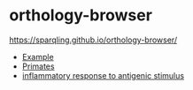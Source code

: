 # orthology-browser

https://sparqling.github.io/orthology-browser/

* [Example](https://sparqling.github.io/orthology-browser/index.html?taxaUPIds[]=UP000001519&taxaUPIds[]=UP000000437&taxaUPIds[]=UP000243975&taxaUPIds[]=UP000215914&taxaUPIds[]=UP000002485&taxaUPIds[]=UP000001074&taxaUPIds[]=UP000008143&taxaUPIds[]=UP000002277&taxaUPIds[]=UP000001595&taxaUPIds[]=UP000186698&proteinUPIds[]=O95994&proteinUPIds[]=P29972&proteinUPIds[]=P55064&proteinUPIds[]=Q9HCU4&proteinUPIds[]=P11229&proteinUPIds[]=P20309&proteinUPIds[]=P53621&proteinUPIds[]=O15520&proteinUPIds[]=O15554&proteinUPIds[]=Q9GZZ8&proteinUPIds[]=P17342&proteinUPIds[]=P51168&proteinUPIds[]=P09683&proteinUPIds[]=Q9BY07&proteinUPIds[]=P02808&proteinUPIds[]=O43734&proteinUPIds[]=P55089&proteinUPIds[]=Q9BV40)
* [Primates](https://sparqling.github.io/orthology-browser/index.html?taxaUPIds[]=UP000233020&taxaUPIds[]=UP000008225&taxaUPIds[]=UP000233040&taxaUPIds[]=UP000233060&taxaUPIds[]=UP000029965&taxaUPIds[]=UP000233080&taxaUPIds[]=UP000001519&taxaUPIds[]=UP000005640&taxaUPIds[]=UP000233100&taxaUPIds[]=UP000006718&taxaUPIds[]=UP000233120&taxaUPIds[]=UP000233140&taxaUPIds[]=UP000001073&taxaUPIds[]=UP000005225&taxaUPIds[]=UP000240080&taxaUPIds[]=UP000002277&taxaUPIds[]=UP000028761&taxaUPIds[]=UP000001595&taxaUPIds[]=UP000233160&taxaUPIds[]=UP000233180&taxaUPIds[]=UP000233200&taxaUPIds[]=UP000233220&taxaUPIds[]=UP000189704)
* [inflammatory response to antigenic stimulus](https://sparqling.github.io/orthology-browser/index.html?proteinUPIds[]=P23526&proteinUPIds[]=P30203&proteinUPIds[]=P34810&proteinUPIds[]=Q9Y271&proteinUPIds[]=P08246&proteinUPIds[]=Q16394&proteinUPIds[]=P23771&proteinUPIds[]=P01911&proteinUPIds[]=P09429&proteinUPIds[]=P26583&proteinUPIds[]=P05362&proteinUPIds[]=Q8WWZ1&proteinUPIds[]=P18510&proteinUPIds[]=Q6UXL0&proteinUPIds[]=Q9H293&proteinUPIds[]=P01589&proteinUPIds[]=Q8NI17&proteinUPIds[]=Q9UHA7&proteinUPIds[]=Q9NZH7&proteinUPIds[]=Q9NZH8&proteinUPIds[]=Q9UBH0&proteinUPIds[]=Q9NZH6&proteinUPIds[]=Q01344&proteinUPIds[]=O15054&proteinUPIds[]=P46531&proteinUPIds[]=Q04721&proteinUPIds[]=O15130&proteinUPIds[]=P35372&proteinUPIds[]=Q8ND90&proteinUPIds[]=Q06330&proteinUPIds[]=P01008&proteinUPIds[]=P01375&proteinUPIds[]=Q9NSU2)

